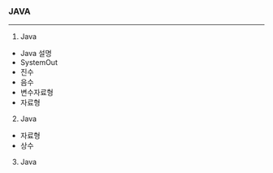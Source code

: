 ### JAVA
---

1. Java
  - Java 설명
  - SystemOut
  - 진수
  - 음수
  - 변수자료형
  - 자료형
    
2. Java
  - 자료형
  - 상수

3. Java
  
